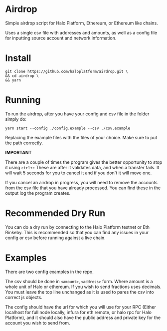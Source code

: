# Airdrop

Simple airdrop script for Halo Platform, Ethereum, or Ethereum like chains.

Uses a single csv file with addresses and amounts, as well as a config file for inputting source account and network information.

# Install

```
git clone https://github.com/haloplatform/airdrop.git \
&& cd airdrop \
&& yarn
```

# Running

To run the airdrop, after you have your config and csv file in the folder simply do:

```
yarn start --config ./config.example --csv ./csv.example
```

Replacing the example files with the files of your choice. Make sure to put the path correctly.

**IMPORTANT**

There are a couple of times the program gives the better opportunity to stop it using `ctrl+c` These are after it validates data, and when a transfer fails. It will wait 5 seconds for you to cancel it and if you don't it will move one.

If you cancel an airdrop in progress, you will need to remove the accounts from the csv file that you have already processed. You can find these in the output log the program creates.

# Recommended Dry Run

You can do a dry run by connecting to the Halo Platform testnet or Eth Rinkeby. This is recommended so that you can find any issues in your config or csv before running against a live chain.

# Examples

There are two config examples in the repo.

The csv should be done in `<amount>,<address>` form. Where amount is a whole unit of Halo or ethereum. If you wish to send fractions uses decimals. You must leave the top line unchanged as it is used to pares the csv into correct js objects.

The config should have the url for which you will use for your RPC (Either localhost for full node locally, infura for eth remote, or halo rpc for Halo Platform), and it should also have the public address and private key for the account you wish to send from.
